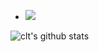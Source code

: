 - ![](https://img.shields.io/badge/OS-Windows-informational?style=flat&logo=Windows&logoColor=white&color=FF0000)


![clt's github stats](https://github-readme-stats.vercel.app/api?username=cltrdd)
